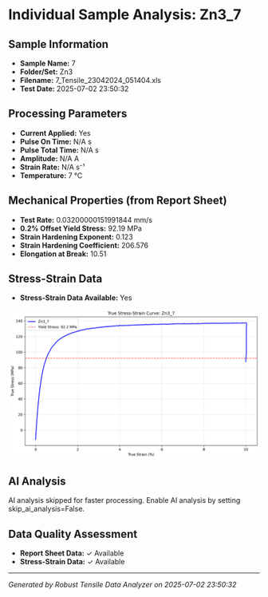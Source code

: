 # Individual Sample Analysis: Zn3_7

## Sample Information
- **Sample Name:** 7
- **Folder/Set:** Zn3
- **Filename:** 7_Tensile_23042024_051404.xls
- **Test Date:** 2025-07-02 23:50:32

## Processing Parameters
- **Current Applied:** Yes
- **Pulse On Time:** N/A s
- **Pulse Total Time:** N/A s
- **Amplitude:** N/A A
- **Strain Rate:** N/A s⁻¹
- **Temperature:** 7 °C

## Mechanical Properties (from Report Sheet)
- **Test Rate:** 0.03200000151991844 mm/s
- **0.2% Offset Yield Stress:** 92.19 MPa
- **Strain Hardening Exponent:** 0.123
- **Strain Hardening Coefficient:** 206.576
- **Elongation at Break:** 10.51

## Stress-Strain Data
- **Stress-Strain Data Available:** Yes

![Stress-Strain Curve](../individual_plots/plot_Zn3_7.png)

## AI Analysis

AI analysis skipped for faster processing. Enable AI analysis by setting skip_ai_analysis=False.

## Data Quality Assessment
- **Report Sheet Data:** ✓ Available
- **Stress-Strain Data:** ✓ Available

---
*Generated by Robust Tensile Data Analyzer on 2025-07-02 23:50:32*
